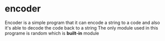 # encoder
Encoder is a simple program that it can encode a string to a code and also it's able to decode the code back to a string
The only module used in this programe is random which is **built-in** module
